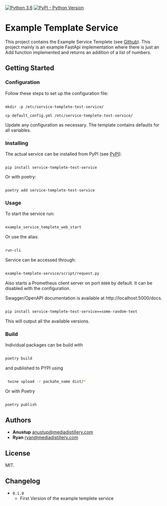 [![Python 3.6](https://img.shields.io/badge/python-3.6-blue.svg)](https://www.python.org/downloads/release/python-3614/)
 <a href="">
        <img alt="PyPI - Python Version" src="https://img.shields.io/pypi/pyversions/example-template-service"></a>

#  Example Template Service

This project contains the Example Service Templete (see [Github](https://github.com/mediadistillery/ExampleTemplateService.git)).
This project mainly is an example FastApi implementation where there is just an Add function implemented and returns an addition of a list of numbers. 

## Getting Started

### Configuration

Follow these steps to set up the configuration file:

```shell

mkdir -p /etc/service-templete-test-service/

cp default_config.yml /etc/service-templete-test-service/

```

Update any configuration as necessary. The template contains defaults for all variables.

### Installing

The actual service can be installed from PyPI (see [PyPI](https://pypi.org/)).

```shell

pip install service-templete-test-service

```

Or with poetry:

```shell

poetry add service-templete-test-service

```

### Usage

To start the service run:

```bash

example_service_templete_web_start

```

Or use the alias:

```bash

run-cli

```

Service can be accessed through:

```bash

example-template-service/script/request.py

```

Also starts a Prometheus client server on port `8080` by default. It can be disabled with the configuration.

Swagger/OpenAPI documentation is available at http://localhost:5000/docs.




```bash

pip install service-templete-test-service==some-random-text

```

This will output all the available versions.

### Build

Individual packages can be build with

```bash

poetry build

```
and published to PYPI using
```bash

 twine upload -r packahe_name dist/*

```

Or with Poetry

```bash

poetry publish

```

## Authors

* **Anustup** anustup@mediadistillery.com
* **Ryan** ryan@mediadistillery.com


## License

MIT.

## Changelog

* `0.1.0`
    * First Version of the example templete service

    




